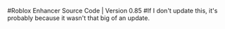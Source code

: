 #Roblox Enhancer Source Code | Version 0.85
#If I don't update this, it's probably because it wasn't that big of an update.
